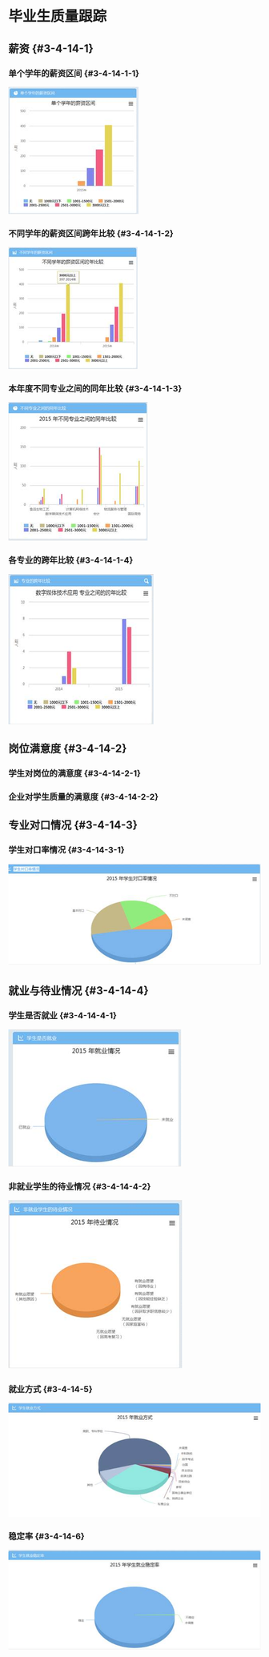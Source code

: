 # 毕业生质量跟踪




##   薪资 {#3-4-14-1}



###  单个学年的薪资区间 {#3-4-14-1-1}

![](/assets/image130.jpg)

### 不同学年的薪资区间跨年比较 {#3-4-14-1-2}

![](/assets/image131.jpg)

###  本年度不同专业之间的同年比较 {#3-4-14-1-3}

![](/assets/image132.jpg)

###  各专业的跨年比较 {#3-4-14-1-4}

![](/assets/image133.jpg)

##       岗位满意度 {#3-4-14-2}

###   学生对岗位的满意度 {#3-4-14-2-1}

###   企业对学生质量的满意度 {#3-4-14-2-2}

##       专业对口情况 {#3-4-14-3}

###   学生对口率情况 {#3-4-14-3-1}

![](/assets/image134.jpg)

##      就业与待业情况 {#3-4-14-4}

###   学生是否就业 {#3-4-14-4-1}

![](/assets/image135.jpg)

###   非就业学生的待业情况 {#3-4-14-4-2}

![](/assets/image136.jpg)

###     就业方式 {#3-4-14-5}

![](/assets/image137.jpg)

###       稳定率 {#3-4-14-6}

![](/assets/image138.jpg)
